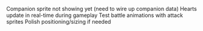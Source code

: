 Companion sprite not showing yet (need to wire up companion data)
Hearts update in real-time during gameplay
Test battle animations with attack sprites
Polish positioning/sizing if needed
